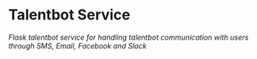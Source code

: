 # Talentbot Service
*Flask talentbot service for handling talentbot communication with users through SMS, Email, Facebook and Slack*
